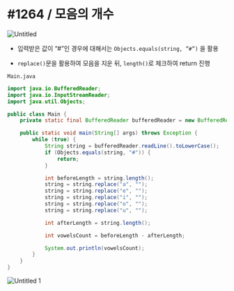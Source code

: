 # #1264 / 모음의 개수

![Untitled](https://github.com/Yu-Jaeyoung/algorithm/assets/109587069/d017cab4-9fea-4cd6-8e62-f83d251329fe)

- 입력받은 값이 “#”인 경우에 대해서는 `Objects.equals(string, ”#”)` 을 활용

- `replace()`문을 활용하여 모음을 지운 뒤, `length()`로 체크하여 return 진행

`Main.java`

```java
import java.io.BufferedReader;
import java.io.InputStreamReader;
import java.util.Objects;

public class Main {
    private static final BufferedReader bufferedReader = new BufferedReader(new InputStreamReader(System.in));

    public static void main(String[] args) throws Exception {
        while (true) {
            String string = bufferedReader.readLine().toLowerCase();
            if (Objects.equals(string, "#")) {
                return;
            }

            int beforeLength = string.length();
            string = string.replace("a", "");
            string = string.replace("e", "");
            string = string.replace("i", "");
            string = string.replace("o", "");
            string = string.replace("u", "");

            int afterLength = string.length();

            int vowelsCount = beforeLength - afterLength;

            System.out.println(vowelsCount);
        }
    }
}
```

![Untitled 1](https://github.com/Yu-Jaeyoung/algorithm/assets/109587069/3bcfe4c8-6742-4651-9af7-160eb787d9d4)